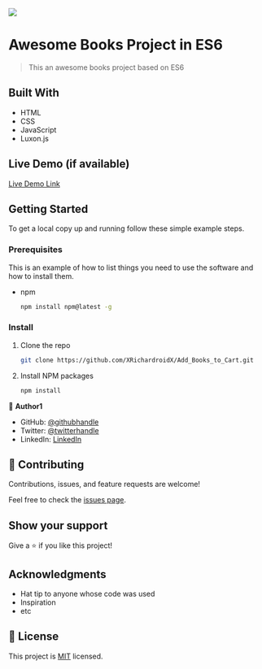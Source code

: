 ![](https://img.shields.io/badge/Microverse-blueviolet)

# Awesome Books Project in ES6

> This an awesome books project based on ES6

## Built With

- HTML
- CSS
- JavaScript
- Luxon.js

## Live Demo (if available)

[Live Demo Link](https://xrichardroidx.github.io/Add_Books_to_Cart)

## Getting Started

To get a local copy up and running follow these simple example steps.

### Prerequisites

This is an example of how to list things you need to use the software and how to install them.

- npm
  ```sh
  npm install npm@latest -g
  ```

### Install

1. Clone the repo
   ```sh
   git clone https://github.com/XRichardroidX/Add_Books_to_Cart.git
   ```
2. Install NPM packages
   ```sh
   npm install
   ```

👤 **Author1**

- GitHub: [@githubhandle](https://github.com/xrichardroidx)
- Twitter: [@twitterhandle](https://twitter.com/RichardroiDX)
- LinkedIn: [LinkedIn](https://www.linkedin.com/in/richard-oguzie-ibeh-b4a975231/?originalSubdomain=ng)

## 🤝 Contributing

Contributions, issues, and feature requests are welcome!

Feel free to check the [issues page](https://github.com/XRichardroidX/Add_Books_to_Cart/issues).

## Show your support

Give a ⭐️ if you like this project!

## Acknowledgments

- Hat tip to anyone whose code was used
- Inspiration
- etc

## 📝 License

This project is [MIT](./MIT.md) licensed.